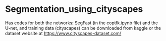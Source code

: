 # Segmentation_using_cityscapes

Has codes for both the networks: SegFast (in the coptfk.ipynb file) and the U-net, and training data (cityscapes) can be downloaded from kaggle or the dataset website at https://www.cityscapes-dataset.com/

